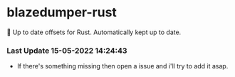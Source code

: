 # blazedumper-rust

🚀 Up to date offsets for Rust. Automatically kept up to date.


### Last Update 15-05-2022 14:24:43
- If there's something missing then open a issue and i'll try to add it asap.